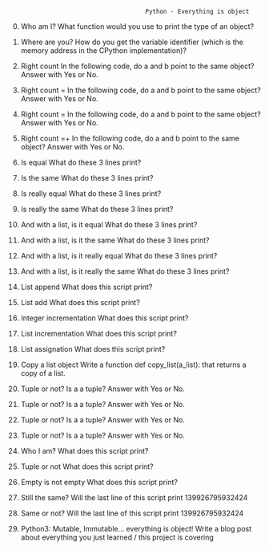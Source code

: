                                           Python - Everything is object

0. Who am I?
    What function would you use to print the type of an object?

1. Where are you?
    How do you get the variable identifier (which is the memory address in the CPython implementation)?

2. Right count
    In the following code, do a and b point to the same object? Answer with Yes or No.

3. Right count =
    In the following code, do a and b point to the same object? Answer with Yes or No.

4. Right count =
    In the following code, do a and b point to the same object? Answer with Yes or No.

5. Right count =+
    In the following code, do a and b point to the same object? Answer with Yes or No.

6. Is equal
    What do these 3 lines print?

7. Is the same
    What do these 3 lines print?

8. Is really equal
    What do these 3 lines print?

9. Is really the same
    What do these 3 lines print?

10. And with a list, is it equal
    What do these 3 lines print?

11. And with a list, is it the same
    What do these 3 lines print?

12. And with a list, is it really equal
    What do these 3 lines print?

13. And with a list, is it really the same
    What do these 3 lines print?

14. List append
    What does this script print?

15. List add
    What does this script print?

16. Integer incrementation
    What does this script print?

17. List incrementation
    What does this script print?

18. List assignation
    What does this script print?

19. Copy a list object
    Write a function def copy_list(a_list): that returns a copy of a list.

20. Tuple or not?
    Is a a tuple? Answer with Yes or No.

21. Tuple or not?
    Is a a tuple? Answer with Yes or No.

22. Tuple or not?
    Is a a tuple? Answer with Yes or No.

23. Tuple or not?
    Is a a tuple? Answer with Yes or No.

24. Who I am?
    What does this script print?

25. Tuple or not
    What does this script print?

26. Empty is not empty
    What does this script print?

27. Still the same?
    Will the last line of this script print 139926795932424

28. Same or not?
    Will the last line of this script print 139926795932424

29. Python3: Mutable, Immutable... everything is object!
    Write a blog post about everything you just learned / this project is covering